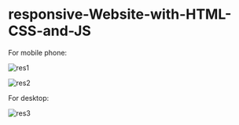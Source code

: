 # responsive-Website-with-HTML-CSS-and-JS

For mobile phone:

![res1](https://github.com/broto1234/responsive-Website-with-HTML-CSS-and-JS/assets/73961811/52e3de37-a6ab-4f96-8e6a-135dc6791bf0)

![res2](https://github.com/broto1234/responsive-Website-with-HTML-CSS-and-JS/assets/73961811/b1cb76dc-d6c3-4eec-acec-5238c3d9f6c9)


For desktop:


![res3](https://github.com/broto1234/responsive-Website-with-HTML-CSS-and-JS/assets/73961811/40a74934-0382-49ab-bbee-5784cbdf593b)

